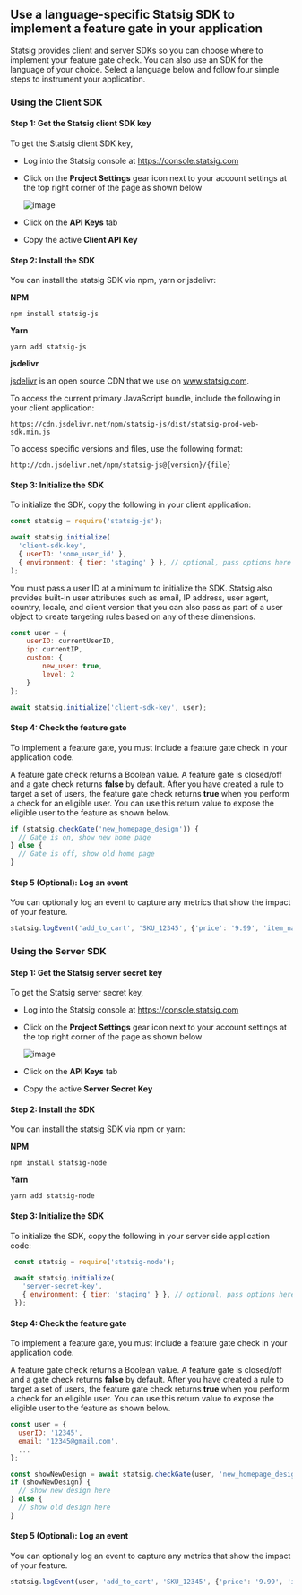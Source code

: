 ## Use a language-specific Statsig SDK to implement a feature gate in your application

Statsig provides client and server SDKs so you can choose where to implement your feature gate check. You can also use an SDK for the language of your choice. Select a language below and follow four simple steps to instrument your application. 

### Using the Client SDK 

#### Step 1: Get the Statsig client SDK key

To get the Statsig client SDK key, 
- Log into the Statsig console at https://console.statsig.com 
- Click on the **Project Settings** gear icon next to your account settings at the top right corner of the page as shown below

  ![image](https://user-images.githubusercontent.com/1315028/129190279-60ab338f-02da-4b9a-86ee-e81cb6ac8940.png)

- Click on the **API Keys** tab
- Copy the active **Client API Key**

#### Step 2: Install the SDK

You can install the statsig SDK via npm, yarn or jsdelivr:

**NPM**
```shell
npm install statsig-js
```

**Yarn**

```shell
yarn add statsig-js
```
**jsdelivr**

[jsdelivr](https://www.jsdelivr.com/package/npm/statsig-js) is an open source CDN that we use on www.statsig.com. 

To access the current primary JavaScript bundle, include the following in your client application:

`https://cdn.jsdelivr.net/npm/statsig-js/dist/statsig-prod-web-sdk.min.js`

To access specific versions and files, use the following format:

`http://cdn.jsdelivr.net/npm/statsig-js@{version}/{file}`


#### Step 3: Initialize the SDK

To initialize the SDK, copy the following in your client application:
  
  ```jsx
  const statsig = require('statsig-js');

  await statsig.initialize(
    'client-sdk-key',
    { userID: 'some_user_id' },
    { environment: { tier: 'staging' } }, // optional, pass options here if needed
);
```
You must pass a user ID at a minimum to initialize the SDK. Statsig also provides built-in user attributes such as email, IP address, user agent, country, locale, and client version that you can also pass as part of a user object to create targeting rules based on any of these dimensions.

```jsx
const user = {
    userID: currentUserID,
    ip: currentIP,
    custom: {
        new_user: true,
        level: 2
    }
};

await statsig.initialize('client-sdk-key', user);
```


#### Step 4: Check the feature gate


To implement a feature gate, you must include a feature gate check in your application code. 

A feature gate check returns a Boolean value. A feature gate is closed/off and a gate check returns **false** by default. After you have created a rule to target a set of users, the feature gate check returns **true** when you perform a check for an eligible user. You can use this return value to expose the eligible user to the feature as shown below.

```jsx
if (statsig.checkGate('new_homepage_design')) {
  // Gate is on, show new home page
} else {
  // Gate is off, show old home page
}
```


#### Step 5 (Optional): Log an event

You can optionally log an event to capture any metrics that show the impact of your feature. 

```jsx
statsig.logEvent('add_to_cart', 'SKU_12345', {'price': '9.99', 'item_name': 'diet_coke_48_pack'});
```


### Using the Server SDK

#### Step 1: Get the Statsig server secret key

To get the Statsig server secret key, 
- Log into the Statsig console at https://console.statsig.com 
- Click on the **Project Settings** gear icon next to your account settings at the top right corner of the page as shown below

  ![image](https://user-images.githubusercontent.com/1315028/129190279-60ab338f-02da-4b9a-86ee-e81cb6ac8940.png)

- Click on the **API Keys** tab
- Copy the active **Server Secret Key**

#### Step 2: Install the SDK

You can install the statsig SDK via npm or yarn:

**NPM**
```shell
npm install statsig-node
```

**Yarn**

```shell
yarn add statsig-node
```

#### Step 3: Initialize the SDK

To initialize the SDK, copy the following in your server side application code:
  
 ```jsx
  const statsig = require('statsig-node');

  await statsig.initialize(
    'server-secret-key',
    { environment: { tier: 'staging' } }, // optional, pass options here if needed
  });
```


#### Step 4: Check the feature gate


To implement a feature gate, you must include a feature gate check in your application code. 

A feature gate check returns a Boolean value. A feature gate is closed/off and a gate check returns **false** by default. After you have created a rule to target a set of users, the feature gate check returns **true** when you perform a check for an eligible user. You can use this return value to expose the eligible user to the feature as shown below.

```jsx
const user = {
  userID: '12345',
  email: '12345@gmail.com',
  ...
};

const showNewDesign = await statsig.checkGate(user, 'new_homepage_design');
if (showNewDesign) {
  // show new design here
} else {
  // show old design here
}
```

#### Step 5 (Optional): Log an event

You can optionally log an event to capture any metrics that show the impact of your feature. 

```jsx
statsig.logEvent(user, 'add_to_cart', 'SKU_12345', {'price': '9.99', 'item_name': 'diet_coke_48_pack'});
```







